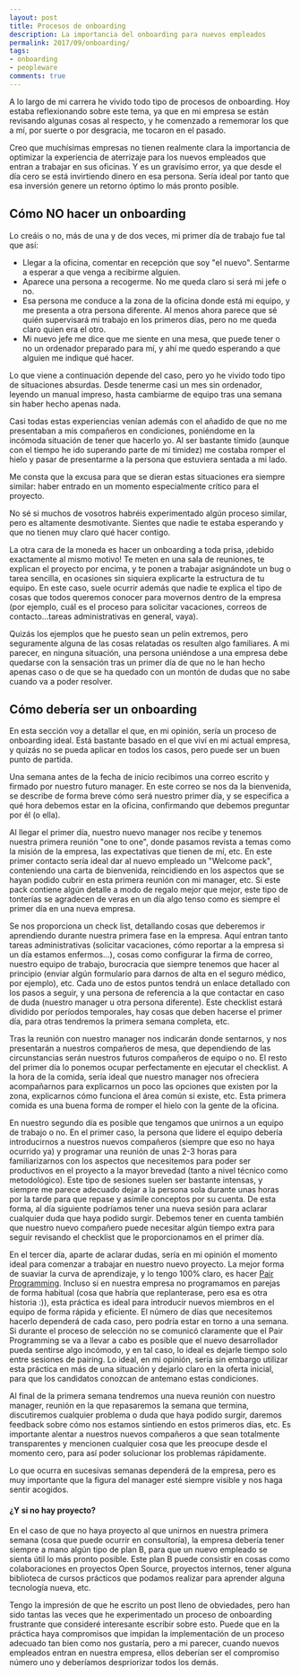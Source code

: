 ```yaml
---
layout: post
title: Procesos de onboarding
description: La importancia del onboarding para nuevos empleados
permalink: 2017/09/onboarding/
tags:
- onboarding
- peopleware
comments: true
---
```


A lo largo de mi carrera he vivido todo tipo de procesos de onboarding. Hoy estaba reflexionando sobre este tema, ya que en mi empresa se están revisando algunas cosas al respecto, y he comenzado a rememorar los que a mí, por suerte o por desgracia, me tocaron en el pasado.

Creo que muchísimas empresas no tienen realmente clara la importancia de optimizar la experiencia de aterrizaje para los nuevos empleados que entran a trabajar en sus oficinas. Y es un gravísimo error, ya que desde el día cero se está invirtiendo dinero en esa persona. Sería ideal por tanto que esa inversión genere un retorno óptimo lo más pronto posible.

<!--break-->

## Cómo NO hacer un onboarding

Lo creáis o no, más de una y de dos veces, mi primer día de trabajo fue tal que así:

* Llegar a la oficina, comentar en recepción que soy "el nuevo". Sentarme a esperar a que venga a recibirme alguien.
* Aparece una persona a recogerme. No me queda claro si será mi jefe o no.
* Esa persona me conduce a la zona de la oficina donde está mi equipo, y me presenta a otra persona diferente. Al menos ahora parece que sé quién supervisará mi trabajo en los primeros días, pero no me queda claro quien era el otro.
* Mi nuevo jefe me dice que me siente en una mesa, que puede tener o no un ordenador preparado para mí, y ahí me quedo esperando a que alguien me indique qué hacer.

Lo que viene a continuación depende del caso, pero yo he vivido todo tipo de situaciones absurdas. Desde tenerme casi un mes sin ordenador, leyendo un manual impreso, hasta cambiarme de equipo tras una semana sin haber hecho apenas nada.

Casi todas estas experiencias venían además con el añadido de que no me presentaban a mis compañeros en condiciones, poniéndome en la incómoda situación de tener que hacerlo yo. Al ser bastante tímido (aunque con el tiempo he ido superando parte de mi timidez) me costaba romper el hielo y pasar de presentarme a la persona que estuviera sentada a mi lado.

Me consta que la excusa para que se dieran estas situaciones era siempre similar: haber entrado en un momento especialmente crítico para el proyecto.

No sé si muchos de vosotros habréis experimentado algún proceso similar, pero es altamente desmotivante. Sientes que nadie te estaba esperando y que no tienen muy claro qué hacer contigo.

La otra cara de la moneda es hacer un onboarding a toda prisa, ¡debido exactamente al mismo motivo! Te meten en una sala de reuniones, te explican el proyecto por encima, y te ponen a trabajar asignándote un bug o tarea sencilla, en ocasiones sin siquiera explicarte la estructura de tu equipo. En este caso, suele ocurrir además que nadie te explica el tipo de cosas que todos queremos conocer para movernos dentro de la empresa (por ejemplo, cuál es el proceso para solicitar vacaciones, correos de contacto...tareas administrativas en general, vaya).

Quizás los ejemplos que he puesto sean un pelín extremos, pero seguramente alguna de las cosas relatadas os resulten algo familiares. A mi parecer, en ninguna situación, una persona uniéndose a una empresa debe quedarse con la sensación tras un primer día de que no le han hecho apenas caso o de que se ha quedado con un montón de dudas que no sabe cuando va a poder resolver.

## Cómo debería ser un onboarding

En esta sección voy a detallar el que, en mi opinión, sería un proceso de onboarding ideal. Está bastante basado en el que viví en mi actual empresa, y quizás no se pueda aplicar en todos los casos, pero puede ser un buen punto de partida.

Una semana antes de la fecha de inicio recibimos una correo escrito y firmado por nuestro futuro manager. En este correo se nos da la bienvenida, se describe de forma breve cómo será nuestro primer día, y se especifica a qué hora debemos estar en la oficina, confirmando que debemos preguntar por él (o ella).

Al llegar el primer día, nuestro nuevo manager nos recibe y tenemos nuestra primera reunión "one to one", donde pasamos revista a temas como la misión de la empresa, las expectativas que tienen de mí, etc. En este primer contacto sería ideal dar al nuevo empleado un "Welcome pack", conteniendo una carta de bienvenida, reincidiendo en los aspectos que se hayan podido cubrir en esta primera reunión con mi manager, etc. Si este pack contiene algún detalle a modo de regalo mejor que mejor, este tipo de tonterías se agradecen de veras en un día algo tenso como es siempre el primer día en una nueva empresa.

Se nos proporciona un check list, detallando cosas que deberemos ir aprendiendo durante nuestra primera fase en la empresa. Aquí entran tanto tareas administrativas (solicitar vacaciones, cómo reportar a la empresa si un día estamos enfermos...), cosas como configurar la firma de correo, nuestro equipo de trabajo, burocracia que siempre tenemos que hacer al principio (enviar algún formulario para darnos de alta en el seguro médico, por ejemplo), etc. Cada uno de estos puntos tendrá un enlace detallado con los pasos a seguir, y una persona de referencia a la que contactar en caso de duda (nuestro manager u otra persona diferente). Este checklist estará dividido por períodos temporales, hay cosas que deben hacerse el primer día, para otras tendremos la primera semana completa, etc.

Tras la reunión con nuestro manager nos indicarán donde sentarnos, y nos presentarán a nuestros compañeros de mesa, que dependiendo de las circunstancias serán nuestros futuros compañeros de equipo o no. El resto del primer día lo ponemos ocupar perfectamente en ejecutar el checklist. A la hora de la comida, sería ideal que nuestro manager nos ofreciera acompañarnos para explicarnos un poco las opciones que existen por la zona, explicarnos cómo funciona el área común si existe, etc. Esta primera comida es una buena forma de romper el hielo con la gente de la oficina.

En nuestro segundo día es posible que tengamos que unirnos a un equipo de trabajo o no. En el primer caso, la persona que lidere el equipo debería introducirnos a nuestros nuevos compañeros (siempre que eso no haya ocurrido ya) y programar una reunión de unas 2-3 horas para familiarizarnos con los aspectos que necesitemos para poder ser productivos en el proyecto a la mayor brevedad (tanto a nivel técnico como metodológico). Este tipo de sesiones suelen ser bastante intensas, y siempre me parece adecuado dejar a la persona sola durante unas horas por la tarde para que repase y asimile conceptos por su cuenta. De esta forma, al día siguiente podríamos tener una nueva sesión para aclarar cualquier duda que haya podido surgir. Debemos tener en cuenta también que nuestro nuevo compañero puede necesitar algún tiempo extra para seguir revisando el checklist que le proporcionamos en el primer día.

En el tercer día, aparte de aclarar dudas, sería en mi opinión el momento ideal para comenzar a trabajar en nuestro nuevo proyecto. La mejor forma de suaviar la curva de aprendizaje, y lo tengo 100% claro, es hacer [Pair Programming](/2016/08/pair-programming/). Incluso si en nuestra empresa no programamos en parejas de forma habitual (cosa que habría que replanterase, pero esa es otra historia :)), esta práctica es ideal para introducir nuevos miembros en el equipo de forma rápida y eficiente. El número de días que necesitemos hacerlo dependerá de cada caso, pero podría estar en torno a una semana. Si durante el proceso de selección no se comunicó claramente que el Pair Programming se va a llevar a cabo es posible que el nuevo desarrollador pueda sentirse algo incómodo, y en tal caso, lo ideal es dejarle tiempo solo entre sesiones de pairing. Lo ideal, en mi opinión, sería sin embargo utilizar esta práctica en más de una situación y dejarlo claro en la oferta inicial, para que los candidatos conozcan de antemano estas condiciones.

Al final de la primera semana tendremos una nueva reunión con nuestro manager, reunión en la que repasaremos la semana que termina, discutiremos cualquier problema o duda que haya podido surgir, daremos feedback sobre cómo nos estamos sintiendo en estos primeros días, etc. Es importante alentar a nuestros nuevos compañeros a que sean totalmente transparentes y mencionen cualquier cosa que les preocupe desde el momento cero, para así poder solucionar los problemas rápidamente.

Lo que ocurra en sucesivas semanas dependerá de la empresa, pero es muy importante que la figura del manager esté siempre visible y nos haga sentir acogidos.

#### ¿Y si no hay proyecto?

En el caso de que no haya proyecto al que unirnos en nuestra primera semana (cosa que puede ocurrir en consultoría), la empresa debería tener siempre a mano algún tipo de plan B, para que un nuevo empleado se sienta útil lo más pronto posible. Este plan B puede consistir en cosas como colaboraciones en proyectos Open Source, proyectos internos, tener alguna biblioteca de cursos prácticos que podamos realizar para aprender alguna tecnología nueva, etc.

Tengo la impresión de que he escrito un post lleno de obviedades, pero han sido tantas las veces que he experimentado un proceso de onboarding frustrante que consideré interesante escribir sobre esto. Puede que en la práctica haya compromisos que impidan la implementación de un proceso adecuado tan bien como nos gustaría, pero a mi parecer, cuando nuevos empleados entran en nuestra empresa, ellos deberían ser el compromiso número uno y deberíamos despriorizar todos los demás.
